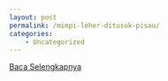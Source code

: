 ```yaml
---
layout: post
permalink: /mimpi-leher-ditusuk-pisau/
categories:
    - Uncategorized
---
```


[Baca Selengkapnya](/07)